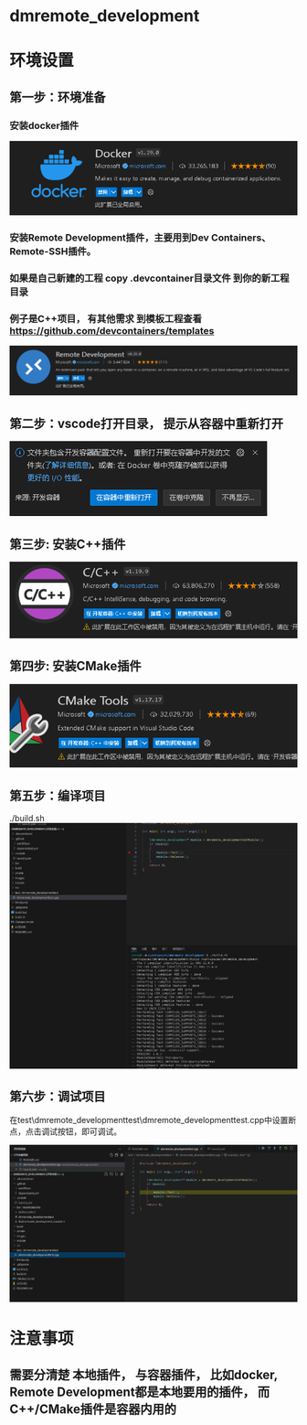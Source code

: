 # dmremote_development


# 环境设置

## 第一步：环境准备

### 安装docker插件
![Mobile Preview](/images/docker.png)

### 安装Remote Development插件，主要用到Dev Containers、Remote-SSH插件。

### 如果是自己新建的工程 copy .devcontainer目录文件 到你的新工程目录
### 例子是C++项目， 有其他需求 到模板工程查看 https://github.com/devcontainers/templates
![Mobile Preview](/images/remote-development.png)

## 第二步：vscode打开目录， 提示从容器中重新打开
![Mobile Preview](/images/open-with-docker.png)

## 第三步: 安装C++插件
![Mobile Preview](/images/c++.png)

## 第四步: 安装CMake插件
![Mobile Preview](/images/cmake.png)

## 第五步：编译项目
./build.sh
![Mobile Preview](/images/build.png)

## 第六步：调试项目
在test\dmremote_developmenttest\dmremote_developmenttest.cpp中设置断点，点击调试按钮，即可调试。

![Mobile Preview](/images/debug.png)


# 注意事项

## 需要分清楚 本地插件， 与容器插件， 比如docker, Remote Development都是本地要用的插件， 而C++/CMake插件是容器内用的